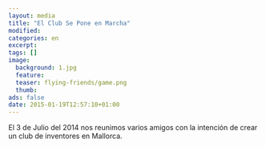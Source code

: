 ```yaml
---
layout: media
title: "El Club Se Pone en Marcha"
modified:
categories: en
excerpt:
tags: []
image:
  background: 1.jpg
  feature: 
  teaser: flying-friends/game.png
  thumb:
ads: false
date: 2015-01-19T12:57:10+01:00
---
```


El 3 de Julio del 2014 nos reunimos varios amigos con la intención de crear un club de inventores en Mallorca.
